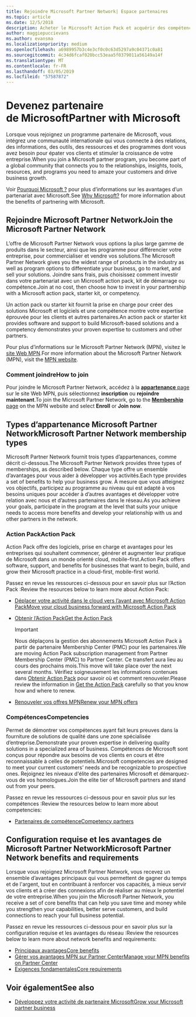 ```yaml
---
title: Rejoindre Microsoft Partner Network| Espace partenaires
ms.topic: article
ms.date: 12/5/2018
description: Acheter le Microsoft Action Pack et acquérir des compétences dans l’Espace partenaires
author: maggiepuccievans
ms.author: evansma
ms.localizationpriority: medium
ms.openlocfilehash: a6989957b3c4e3cf0c0c63d5297a9c04371c0a81
ms.sourcegitcommit: 4c34d6fcaf020bcc53eaa5f0379011a56149a14f
ms.translationtype: MT
ms.contentlocale: fr-FR
ms.lasthandoff: 03/05/2019
ms.locfileid: "57587872"
---
```

<!-- Note from Maggie on Dec 5, 2018: I can no longer tell what purpose this article serves. I'm going to redirect it to the mpn-overview.md topic and move the relevant information there. In the interim, I've copied and pasted the content from the MPN overview topic into this one in case anyone out there has it bookmarked.
-->

# <a name="partner-with-microsoft"></a><span data-ttu-id="30065-103">Devenez partenaire de Microsoft</span><span class="sxs-lookup"><span data-stu-id="30065-103">Partner with Microsoft</span></span>

<span data-ttu-id="30065-104">Lorsque vous rejoignez un programme partenaire de Microsoft, vous intégrez une communauté internationale qui vous connecte à des relations, des informations, des outils, des ressources et des programmes dont vous avez besoin pour épater vos clients et stimuler la croissance de votre entreprise.</span><span class="sxs-lookup"><span data-stu-id="30065-104">When you join a Microsoft partner program, you become part of a global community that connects you to the relationships, insights, tools, resources, and programs you need to amaze your customers and drive business growth.</span></span>

<span data-ttu-id="30065-105">Voir [Pourquoi Microsoft ?](https://partner.microsoft.com/business-opportunities/why-microsoft) pour plus d’informations sur les avantages d’un partenariat avec Microsoft.</span><span class="sxs-lookup"><span data-stu-id="30065-105">See [Why Microsoft?](https://partner.microsoft.com/business-opportunities/why-microsoft) for more information about the benefits of partnering with Microsoft.</span></span> 

## <a name="join-the-microsoft-partner-network"></a><span data-ttu-id="30065-106">Rejoindre Microsoft Partner Network</span><span class="sxs-lookup"><span data-stu-id="30065-106">Join the Microsoft Partner Network</span></span>

<!-- 12/5/18 The content below was copied and pasted directly from the Membership page of the MPN site (https://partner.microsoft.com/en-us/membership)-->

<span data-ttu-id="30065-107">L’offre de Microsoft Partner Network vous options la plus large gamme de produits dans le secteur, ainsi que les programme pour différencier votre entreprise, pour commercialiser et vendre vos solutions.</span><span class="sxs-lookup"><span data-stu-id="30065-107">The Microsoft Partner Network gives you the widest range of products in the industry as well as program options to differentiate your business, go to market, and sell your solutions.</span></span> <span data-ttu-id="30065-108">Joindre sans frais, puis choisissez comment investir dans votre partenariat avec un Microsoft action pack, kit de démarrage ou compétence.</span><span class="sxs-lookup"><span data-stu-id="30065-108">Join at no cost, then choose how to invest in your partnership with a Microsoft action pack, starter kit, or competency.</span></span>

<span data-ttu-id="30065-109">Un action pack ou starter kit fournit la prise en charge pour créer des solutions Microsoft et logiciels et une compétence montre votre expertise éprouvée pour les clients et autres partenaires.</span><span class="sxs-lookup"><span data-stu-id="30065-109">An action pack or starter kit provides software and support to build Microsoft-based solutions and a competency demonstrates your proven expertise to customers and other partners.</span></span>

<span data-ttu-id="30065-110">Pour plus d’informations sur le Microsoft Partner Network (MPN), visitez le [site Web MPN](https://partner.microsoft.com/commercial).</span><span class="sxs-lookup"><span data-stu-id="30065-110">For more information about the Microsoft Partner Network (MPN), visit the [MPN website](https://partner.microsoft.com/commercial).</span></span>

### <a name="how-to-join"></a><span data-ttu-id="30065-111">Comment joindre</span><span class="sxs-lookup"><span data-stu-id="30065-111">How to join</span></span>

<span data-ttu-id="30065-112">Pour joindre le Microsoft Partner Network, accédez à la [ **appartenance** page](https://partner.microsoft.com/membership) sur le site Web MPN, puis sélectionnez **inscription** ou **rejoindre maintenant**.</span><span class="sxs-lookup"><span data-stu-id="30065-112">To join the Microsoft Partner Network, go to the [**Membership** page](https://partner.microsoft.com/membership) on the MPN website and select **Enroll** or **Join now**.</span></span>

## <a name="microsoft-partner-network-membership-types"></a><span data-ttu-id="30065-113">Types d’appartenance Microsoft Partner Network</span><span class="sxs-lookup"><span data-stu-id="30065-113">Microsoft Partner Network membership types</span></span>

<!-- 12/5/18 The content below was copied and pasted directly from the Membership pages of the MPN site (https://partner.microsoft.com/en-us/membership)-->

<span data-ttu-id="30065-114">Microsoft Partner Network fournit trois types d’appartenances, comme décrit ci-dessous.</span><span class="sxs-lookup"><span data-stu-id="30065-114">The Microsoft Partner Network provides three types of memberships, as described below.</span></span> <span data-ttu-id="30065-115">Chaque type offre un ensemble d’avantages pour vous aider à développer vos activités.</span><span class="sxs-lookup"><span data-stu-id="30065-115">Each type provides a set of benefits to help your business grow.</span></span> <span data-ttu-id="30065-116">À mesure que vous atteignez vos objectifs, participez au programme au niveau qui est adapté à vos besoins uniques pour accéder à d’autres avantages et développer votre relation avec nous et d’autres partenaires dans le réseau.</span><span class="sxs-lookup"><span data-stu-id="30065-116">As you achieve your goals, participate in the program at the level that suits your unique needs to access more benefits and develop your relationship with us and other partners in the network.</span></span>

### <a name="action-pack"></a><span data-ttu-id="30065-117">Action Pack</span><span class="sxs-lookup"><span data-stu-id="30065-117">Action Pack</span></span>

<span data-ttu-id="30065-118">Action Pack offre des logiciels, prise en charge et avantages pour les entreprises qui souhaitent commencer, générer et augmenter leur pratique de Microsoft dans un monde orienté cloud, mobile-first.</span><span class="sxs-lookup"><span data-stu-id="30065-118">Action Pack offers software, support, and benefits for businesses that want to begin, build, and grow their Microsoft practice in a cloud-first, mobile-first world.</span></span> 

<span data-ttu-id="30065-119">Passez en revue les ressources ci-dessous pour en savoir plus sur l’Action Pack :</span><span class="sxs-lookup"><span data-stu-id="30065-119">Review the resources below to learn more about Action Pack:</span></span>

- [<span data-ttu-id="30065-120">Déplacer votre activité dans le cloud vers l’avant avec Microsoft Action Pack</span><span class="sxs-lookup"><span data-stu-id="30065-120">Move your cloud business forward with Microsoft Action Pack</span></span>](https://partner.microsoft.com/membership/action-pack)
- [<span data-ttu-id="30065-121">Obtenir l’Action Pack</span><span class="sxs-lookup"><span data-stu-id="30065-121">Get the Action Pack</span></span>](mpn-get-action-pack.md)
  
    >[!IMPORTANT]
    ><span data-ttu-id="30065-122">Nous déplaçons la gestion des abonnements Microsoft Action Pack à partir de partenaire Membership Center (PMC) pour les partenaires.</span><span class="sxs-lookup"><span data-stu-id="30065-122">We are moving Action Pack subscription management from Partner Membership Center (PMC) to Partner Center.</span></span> <span data-ttu-id="30065-123">Ce transfert aura lieu au cours des prochains mois.</span><span class="sxs-lookup"><span data-stu-id="30065-123">This move will take place over the next several months.</span></span> <span data-ttu-id="30065-124">Vérifiez soigneusement les informations contenues dans [Obtenir Action Pack](mpn-get-action-pack.md) pour savoir où et comment renouveler.</span><span class="sxs-lookup"><span data-stu-id="30065-124">Please review the information in [Get the Action Pack](mpn-get-action-pack.md) carefully so that you know how and where to renew.</span></span>  

- [<span data-ttu-id="30065-125">Renouveler vos offres MPN</span><span class="sxs-lookup"><span data-stu-id="30065-125">Renew your MPN offers</span></span>](renew-mpn-offers.md)

### <a name="competencies"></a><span data-ttu-id="30065-126">Compétences</span><span class="sxs-lookup"><span data-stu-id="30065-126">Competencies</span></span>

<span data-ttu-id="30065-127">Permet de démontrer vos compétences ayant fait leurs preuves dans la fourniture de solutions de qualité dans une zone spécialisée d’entreprise.</span><span class="sxs-lookup"><span data-stu-id="30065-127">Demonstrate your proven expertise in delivering quality solutions in a specialized area of business.</span></span> <span data-ttu-id="30065-128">Compétences de Microsoft sont conçus pour répondre aux besoins de vos clients en cours et être reconnaissable à celles de potentiels.</span><span class="sxs-lookup"><span data-stu-id="30065-128">Microsoft competencies are designed to meet your current customers’ needs and be recognizable to prospective ones.</span></span> <span data-ttu-id="30065-129">Rejoignez les niveaux d'élite des partenaires Microsoft et démarquez-vous de vos homologues.</span><span class="sxs-lookup"><span data-stu-id="30065-129">Join the elite tier of Microsoft partners and stand out from your peers.</span></span>

<span data-ttu-id="30065-130">Passez en revue les ressources ci-dessous pour en savoir plus sur les compétences :</span><span class="sxs-lookup"><span data-stu-id="30065-130">Review the resources below to learn more about competencies:</span></span>

- [<span data-ttu-id="30065-131">Partenaires de compétence</span><span class="sxs-lookup"><span data-stu-id="30065-131">Competency partners</span></span>](https://partner.microsoft.com/membership/competencies)

## <a name="microsoft-partner-network-benefits-and-requirements"></a><span data-ttu-id="30065-132">Configuration requise et les avantages de Microsoft Partner Network</span><span class="sxs-lookup"><span data-stu-id="30065-132">Microsoft Partner Network benefits and requirements</span></span>

<span data-ttu-id="30065-133">Lorsque vous rejoignez Microsoft Partner Network, vous recevez un ensemble d’avantages principaux qui vous permettent de gagner du temps et de l'argent, tout en contribuant à renforcer vos capacités, à mieux servir vos clients et à créer des connexions afin de réaliser au mieux le potentiel de votre entreprise.</span><span class="sxs-lookup"><span data-stu-id="30065-133">When you join the Microsoft Partner Network, you receive a set of core benefits that can help you save time and money while you strengthen your capabilities, better serve customers, and build connections to reach your full business potential.</span></span>

<span data-ttu-id="30065-134">Passez en revue les ressources ci-dessous pour en savoir plus sur la configuration requise et les avantages du réseau :</span><span class="sxs-lookup"><span data-stu-id="30065-134">Review the resources below to learn more about network benefits and requirements:</span></span>

- [<span data-ttu-id="30065-135">Principaux avantages</span><span class="sxs-lookup"><span data-stu-id="30065-135">Core benefits</span></span>](https://partner.microsoft.com/en-us/membership/core-benefits#simple-tab-content-1)
- [<span data-ttu-id="30065-136">Gérer vos avantages MPN sur Partner Center</span><span class="sxs-lookup"><span data-stu-id="30065-136">Manage your MPN benefits on Partner Center</span></span>](manage-your-partner-network-benefits.md)
- [<span data-ttu-id="30065-137">Exigences fondamentales</span><span class="sxs-lookup"><span data-stu-id="30065-137">Core requirements</span></span>](https://partner.microsoft.com/en-us/membership/core-benefits#simple-tab-content-2)

## <a name="see-also"></a><span data-ttu-id="30065-138">Voir également</span><span class="sxs-lookup"><span data-stu-id="30065-138">See also</span></span>
- [<span data-ttu-id="30065-139">Développez votre activité de partenaire Microsoft</span><span class="sxs-lookup"><span data-stu-id="30065-139">Grow your Microsoft partner business</span></span>](grow-your-business.md)
